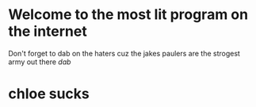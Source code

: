 # Welcome to the most lit program on the internet
Don't forget to dab on the haters cuz the jakes paulers are the strogest army out there
*dab*
# chloe sucks